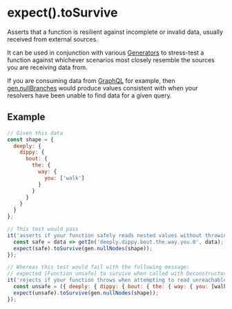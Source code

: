 # expect().toSurvive

Asserts that a function is resilient against incomplete or invalid data, usually received from external sources.

It can be used in conjunction with various [Generators][generators] to stress-test a function against whichever
scenarios most closely resemble the sources you are receiving data from.

If you are consuming data from [GraphQL][graphql] for example, then [gen.nullBranches][null-branches] would produce
values consistent with when your resolvers have been unable to find data for a given query.

## Example

```js
// Given this data
const shape = {
  deeply: {
    dippy: {
      bout: {
        the: {
          way: {
            you: ['walk']
          }
        }
      }
    }
  }
};

// This test would pass
it('asserts if your function safely reads nested values without throwing', () => {
  const safe = data => getIn('deeply.dippy.bout.the.way.you.0', data);
  expect(safe).toSurvive(gen.nullNodes(shape));
});

// Whereas this test would fail with the following message:
// expected [Function unsafe] to survive when called with Deconstructor<NullNodes>: {"deeply": {"dippy": {"bout": {"the": {"way": {}}}}}}
it('rejects if your function throws when attempting to read unreachable values', () => {
  const unsafe = ({ deeply: { dippy: { bout: { the: { way: { you: [walk] } } } } } }) => walk;
  expect(unsafe).toSurvive(gen.nullNodes(shape));
});
```

[generators]: https://github.com/jamiemason/expect-more/tree/master/packages/expect-more-jest#generators
[graphql]: http://graphql.org/
[null-branches]: https://github.com/JamieMason/expect-more/blob/master/packages/expect-more-jest/test/gen/null-branches.spec.ts
